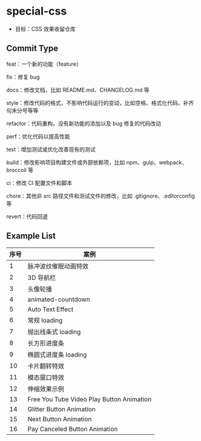 # special-css

- 目标：CSS 效果收留仓库

## Commit Type

feat：一个新的功能（feature）

fix：修复 bug

docs：修改文档，比如 README.md、CHANGELOG.md 等

style：修改代码的格式，不影响代码运行的变动，比如空格、格式化代码、补齐句末分号等等

refactor：代码重构，没有新功能的添加以及 bug 修复的代码改动

perf：优化代码以提高性能

test：增加测试或优化改善现有的测试

build：修改影响项目构建文件或外部依赖项，比如 npm、gulp、webpack、broccoli 等

ci：修改 CI 配置文件和脚本

chore：其他非 src 路径文件和测试文件的修改，比如 .gitignore、.editorconfig 等

revert：代码回退

## Example List

| 序号 | 案例                                      |
| ---- | ----------------------------------------- |
| 1    | 脉冲波纹催眠动画特效                      |
| 2    | 3D 导航栏                                 |
| 3    | 头像轮播                                  |
| 4    | animated-countdown                        |
| 5    | Auto Text Effect                          |
| 6    | 常规 loading                              |
| 7    | 抛出线条式 loading                        |
| 8    | 长方形进度条                              |
| 9    | 椭圆式进度条 loading                      |
| 10   | 卡片翻转特效                              |
| 11   | 模态窗口特效                              |
| 12   | 伸缩效果示例                              |
| 13   | Free You Tube Video Play Button Animation |
| 14   | Glitter Button Animation                  |
| 15   | Next Button Animation                     |
| 16   | Pay Canceled Button Animation             |
